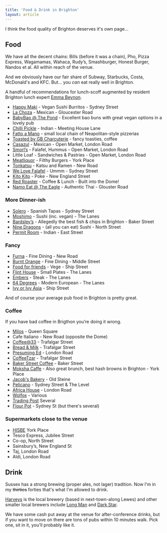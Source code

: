 ```yaml
---
title: 'Food & Drink in Brighton'
layout: article
---
```


I think the food quality of Brighton deserves it's own page...

## Food

We have all the decent chains: Bills (before it was a chain), Pho, Pizza Express, Wagamamas, Wahaca, Rudy’s, Smashburger, Honest Burger, Nandos et al. All within reach of the venue.

And we obviously have our fair share of Subway, Starbucks, Costa, McDonald's and KFC. But... you _can_ eat really well in Brighton.

A handful of recommendations for lunch-scoff augmented by resident Brighton lunch expert [Emma Beynon](https//twitter.com/emmabeynon).

* [Happy Maki](https://www.happymaki.co.uk) - Vegan Sushi Burritos - Sydney Street
* [La Choza](http://www.lachoza.co.uk) - Mexican - Gloucester Road
* [BabyBao @ The Pond](https://www.thepondbrighton.com) - Excellent bao buns with great vegan options in a lovely pub
* [Chilli Pickle](http://www.thechillipickle.com) - Indian - Meeting House Lane
* [Fatto a Mano](https://g.page/FattoaManoNorthLaine) - small local chain of Neapolitan-style pizzerias
* [Toasted by GB Charcuterie](https://www.facebook.com/Toastedgbc/) - fancy toasties, coffee
* [Casazul](https://casazul.co.uk/contact-us) - Mexican - Open Market, London Road
* [Smorl’s](https://www.smorls.com) - Falafel, Hummus - Open Market, London Road
* Little Loaf - Sandwiches & Pastries - Open Market, London Road
* [Meatliquor](https://meatliquor.com/restaurant/meatliquor-brighton/) - Filthy Burgers - York Place
* [Tonkatsu](https://tonkotsu.co.uk/locations/brighton/) - Katsu and Ramen - New Road
* [We Love Falafel](https://welovefalafel.co.uk) - Ummm - Sydney Street
* [Kito Kito](https://www.facebook.com/people/KitokitoBrighTon/61550289472624/) - Poke - New England Street
* [Red Roaster](https://www.redroaster.co.uk/brighton-dome/) - Coffee & Lunch - Built into the Dome!
* [Namo Eat @ The Eagle](https://www.namoeat.co.uk) - Authentic Thai - Glouster Road

### More Dinner-ish

* [Solero](http://www.solera-brighton.co.uk) - Spanish Tapas - Sydney Street
* [Moshimo](https://moshimo.co.uk) - Sushi (inc. vegan) - The Lanes
* [Bardsley’s](http://bardsleys-fishandchips.co.uk) - Allegedly the best fish & chips in Brighton - Baker Street
* [Nine Dragons](https://www.ninedragons-sushi.co.uk) - (all you can eat) Sushi - North Street
* [Permit Room](https://www.permitroom.co.uk/locations/brighton/) - Indian - East Street

### Fancy

* [Furna](https://www.furnarestaurant.co.uk) - Fine Dining - New Road
* [Burnt Orange](https://www.burntorange.co.uk) - Fine Dining - Middle Street
* [Food for friends](http://www.foodforfriends.com) - Vege - Ship Street
* [Flint House](https://www.flinthousebrighton.com) - Small Plates - The Lanes
* [Embers](https://embersbrighton.co.uk) - Steak - The Lanes
* [64 Degrees](https://64degrees.co.uk) - Modern European - The Lanes
* [Ivy or Ivy Asia](https://ivycollection.com) - Ship Street

And of course your average pub food in Brighton is pretty great.


### Coffee

If you have bad coffee in Brigthon you’re doing it wrong.

* [Milos](https://www.milosbrunch.com) - Queen Square
* Cafe Italiano - New Road (opposite the Dome)
* [Coffee@33](https://twitter.com/CoffeeAt33) - Trafalgar Street
* [Bread & Milk](https://www.breadandmilk.co.uk) - Trafalgar Street
* [Presuming Ed](https://g.page/presumingedbrighton) - London Road
* [CoffeeTzar](https://coffeetzar.business.site) - Trafalgar Street
* [Baker Street Coffee](https://www.facebook.com/Bakerstreetcoffee/) - Baker Street
* [Moksha Caffe](https://mokshacaffe.co.uk) - Also great brunch, best hash browns in Brighton - York Place
* [Jacob's Bakery](https://www.instagram.com/jacobs_bakery_cafe/) - Old Steine
* [Pelicano](https://www.pelicanocoffee.com) - Sydney Street & The Level
* [Africa House](https://www.facebook.com/ahbrighton/) - London Road
* [Wolfox](https://www.wolfox.coffee/) - Various
* [Trading Post](https://www.tradingpostcoffee.co.uk) Several
* [Flour Pot](https://theflourpot.co.uk) - Sydney St (but there's several)


### Supermarkets close to the venue

* [HISBE](https://hisbe.co.uk) York Place
* Tesco Express, Jubilee Street
* Co-op, North Street
* Sainsbury’s, New England St
* Taj, London Road
* Aldi, London Road


## Drink

Sussex has a strong brewing (proper ales, not lager) tradition. Now I'm in my ~~thirties~~ forties that's what I'm allowed to drink.

[Harveys](http://www.harveys.org.uk) is the local brewery (based in next-town-along Lewes) and other smaller local brewers include [Long Man](http://www.longmanbrewery.com) and [Dark Star](http://darkstarbrewing.co.uk).

We have some cash put away at the venue for after-conference drinks, but if you want to move on there are tons of pubs within 10 minutes walk. Pick one, sit in it, you'll probably like it.

